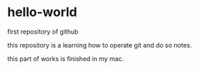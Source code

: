 # hello-world
first repository of github

this repository is a learning how to operate git and do so notes.

this part of works is finished in my mac.
